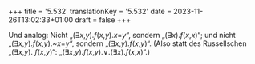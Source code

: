 +++
title = '5.532'
translationKey = '5.532'
date = 2023-11-26T13:02:33+01:00
draft = false
+++

Und analog: Nicht „<span class="mathmode"><span class="quant">(<span class="symbol">∃</span><var>x</var>,<var>y</var>).</span><var>f</var>(<var>x</var>,<var>y</var>)<span class="mathrel">.</span><var>x</var><span class="mathrel">=</span><var>y</var></span>“, sondern „<span class="mathmode"><span class="quant">(<span class="symbol">∃</span><var>x</var>).</span><var>f</var>(<var>x</var>,<var>x</var>)</span>“; und nicht „<span class="mathmode"><span class="quant">(<span class="symbol">∃</span><var>x</var>,<var>y</var>).</span><var>f</var>(<var>x</var>,<var>y</var>)<span class="mathrel">.</span><span class="mathop">~</span><var>x</var><span class="mathrel">=</span><var>y</var></span>“, sondern „<span class="mathmode"><span class="quant">(<span class="symbol">∃</span><var>x</var>,<var>y</var>).</span><var>f</var>(<var>x</var>,<var>y</var>)</span>“.
(Also statt des Russellschen „<span class="mathmode"><span class="quant">(<span class="symbol">∃</span><var>x</var>,<var>y</var>).</span></span> <span class="mathmode"><var>f</var>(<var>x</var>,<var>y</var>)</span>“: „<span class="mathmode"><span class="quant">(<span class="symbol">∃</span><var>x</var>,<var>y</var>).</span><var>f</var>(<var>x</var>,<var>y</var>)<span class="mathrel">.<span class="symbol">∨</span>.</span><span class="quant">(<span class="symbol">∃</span><var>x</var>).</span><var>f</var>(<var>x</var>,<var>x</var>)</span>“.)
